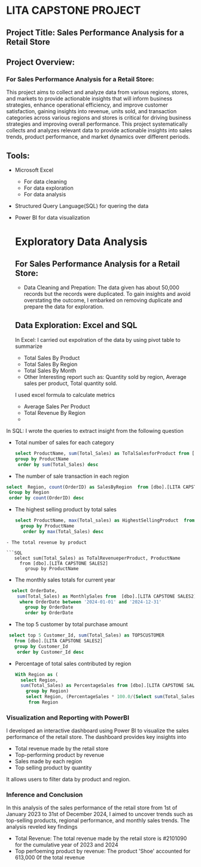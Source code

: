 # LITA CAPSTONE PROJECT

## Project Title: Sales Performance Analysis for a Retail Store
  
## Project Overview:
###  For Sales Performance Analysis for a Retail Store:
This project aims to collect and analyze data from various regions, stores, and markets to provide actionable insights that will inform business strategies, enhance operational efficiency, and improve customer satisfaction, gaining insights into revenue, units sold, and transaction categories across various regions and stores is critical for driving business strategies and improving overall performance. This project systematically collects and analyzes relevant data to provide actionable insights into sales trends, product performance, and market dynamics over different periods.

## Tools:
- Microsoft Excel
   - For data cleaning
   - For data exploration
   -  For data analysis
- Structured Query Language(SQL) for quering the data
- Power BI for data visualization
  
  # Exploratory Data Analysis
  ## For Sales Performance Analysis for a Retail Store:
  - Data Cleaning and Prepation: The data given has about 50,000 records but the records were duplicated. To gain insights and avoid overstating the outcome, I embarked on removing duplicate and prepare the data for exploration.
  ## Data Exploration: Excel and SQL
  In Excel: I carried out expolration of the data by using pivot table to summarize
   
    - Total Sales By Product
    - Total Sales By Region
    - Total Sales By Month
    -  Other Interesting report such as: Quantity sold by region, Average sales per product, Total quantity sold. 
 
     

  I used excel formula to calculate metrics
  
   - Average Sales Per Product
   - Total Revenue By Region
   - 
    
In SQL: I wrote the queries to extract insight from the  following question

- Total number of sales for each category

  ```SQL
  select ProductName, sum(Total_Sales) as ToTalSalesforProduct from [dbo].[LITA CAPSTONE SALES2]
  group by ProductName
   order by sum(Total_Sales) desc
  ```
- The number of sale transaction in each region
```SQL
select  Region, count(OrderID) as SalesByRegion  from [dbo].[LITA CAPSTONE SALES2]
 Group by Region
 order by count(OrderID) desc
```
- The highest selling product by total sales

  ```SQL
  select ProductName, max(Total_sales) as HighestSellingProduct  from [dbo].[LITA CAPSTONE SALES2]
    group by ProductName
     order by max(Total_Sales) desc
```
- The total revenue by product

```SQL
   select sum(Total_Sales) as ToTalRevenueperProduct, ProductName
     from [dbo].[LITA CAPSTONE SALES2]
       group by ProductName
```
- The monthly sales totals for current year

 ```SQL
   select OrderDate,
     sum(Total_Sales) as MonthlySales from  [dbo].[LITA CAPSTONE SALES2]
      where OrderDate between '2024-01-01' and '2024-12-31'
        group by OrderDate 
        order by OrderDate
```
- The top 5 customer by total purchase amount

 ```SQL
  select top 5 Customer_Id, sum(Total_Sales) as TOP5CUSTOMER
    from [dbo].[LITA CAPSTONE SALES2]
    group by Customer_Id
     order by Customer_Id desc
```
- Percentage of total sales contributed by region

  ```SQL
  With Region as (
    select Region,
    sum(Total_Sales) as PercentageSales from [dbo].[LITA CAPSTONE SALES2]
      group by Region)
      select Region, (PercentageSales * 100.0/(Select sum(Total_Sales) from [dbo].[LITA CAPSTONE SALES2])) as PercentageSales 
       from Region
  ```
### Visualization and Reporting with PowerBI

I developed an interactive dashboard using Power BI to visualize the sales performance of the retail store. The dashboard provides key insights into 
- Total revenue made by the retail store
- Top-performing product by revenue
- Sales made by each region
- Top selling product by quantity

 It allows users to filter data by product and region.


 ### Inference and Conclusion
 In this analysis of the sales performance of the retail store from 1st of January  2023 to 31st of December 2024, I aimed to uncover trends such as top-selling products, regional performance, and monthly sales trends. The analysis reveled key findings 

 - Total Revenue: The total revenue made by the retail store is #2101090 for the cumulative year of 2023 and 2024
 - Top perfoeming product by revenue: The product 'Shoe' accounted for 613,000 0f the total revenue
 
 

 








